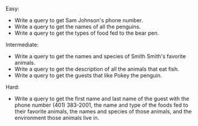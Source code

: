 Easy:
- Write a query to get Sam Johnson's phone number.
- Write a query to get the names of all the penguins.
- Write a query to get the types of food fed to the bear pen.

Intermediate:
- Write a query to get the names and species of Smith Smith's favorite animals.
- Write a query to get the description of all the animals that eat fish.
- Write a query to get the guests that like Pokey the penguin.

Hard:
- Write a query to get the first name and last name of the guest with the phone number (401) 383-2001, the name and type of the foods fed to their favorite animals, the names and species of those animals, and the environment those animals live in.